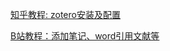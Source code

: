 [知乎教程: zotero安装及配置](https://zhuanlan.zhihu.com/p/28325366)

[B站教程：添加笔记、word引用文献等](https://www.bilibili.com/video/BV1ZE411p7qT?spm_id_from=333.337.search-card.all.click&vd_source=35500ebc8295c7b96ab26259777d0b00)